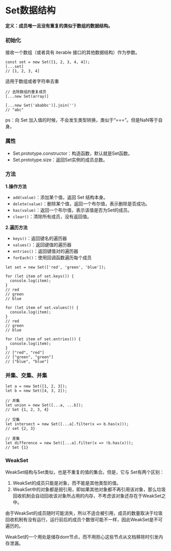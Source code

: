 # Set数据结构

**定义：成员唯一且没有重复的类似于数组的数据结构。**

### 初始化
接收一个数组（或者具有 iterable 接口的其他数据结构）作为参数。

```
const set = new Set([1, 2, 3, 4, 4]);
[...set]
// [1, 2, 3, 4]
```

适用于数组或者字符串去重
```
// 去除数组的重复成员
[...new Set(array)]

[...new Set('ababbc')].join('')
// "abc"
```

ps：向 Set 加入值的时候，不会发生类型转换，类似于“===”。但是NaN等于自身。

### 属性

- Set.prototype.constructor：构造函数，默认就是Set函数。
- Set.prototype.size：返回Set实例的成员总数。

### 方法

**1.操作方法**

- `add(value)`：添加某个值，返回 Set 结构本身。
- `delete(value)`：删除某个值，返回一个布尔值，表示删除是否成功。
- `has(value)`：返回一个布尔值，表示该值是否为Set的成员。
- `clear()`：清除所有成员，没有返回值。

**2.遍历方法**

- `keys()`：返回键名的遍历器
- `values()`：返回键值的遍历器
- `entries()`：返回键值对的遍历器
- `forEach()`：使用回调函数遍历每个成员

```
let set = new Set(['red', 'green', 'blue']);

for (let item of set.keys()) {
  console.log(item);
}
// red
// green
// blue

for (let item of set.values()) {
  console.log(item);
}
// red
// green
// blue

for (let item of set.entries()) {
  console.log(item);
}
// ["red", "red"]
// ["green", "green"]
// ["blue", "blue"]
```

### 并集、交集、并集
```
let a = new Set([1, 2, 3]);
let b = new Set([4, 3, 2]);

// 并集
let union = new Set([...a, ...b]);
// Set {1, 2, 3, 4}

// 交集
let intersect = new Set([...a].filter(x => b.has(x)));
// set {2, 3}

// 差集
let difference = new Set([...a].filter(x => !b.has(x)));
// Set {1}
```

### WeakSet

WeakSet结构与Set类似，也是不重复的值的集合。但是，它与 Set有两个区别：

1. WeakSet的成员只能是对象，而不能是其他类型的值。
2. WeakSet中的对象都是弱引用，即如果其他对象都不再引用该对象，那么垃圾回收机制会自动回收该对象所占用的内存，不考虑该对象还存在于WeakSet之中。

由于WeakSet的成员随时可能消失，所以不适合被引用，成员的数量取决于垃圾回收机制有没有运行，运行前后的成员个数很可能不一样，因此WeakSet是不可遍历的。

WeakSet的一个用处是储存dom节点，而不用担心这些节点从文档移除时引发内存泄漏。
